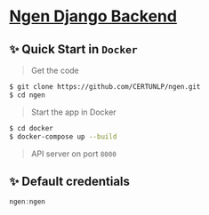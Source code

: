 # [Ngen Django Backend](https://github.com/CERTUNLP/ngen)
## ✨ Quick Start in `Docker`

> Get the code

```bash
$ git clone https://github.com/CERTUNLP/ngen.git
$ cd ngen
```

> Start the app in Docker

```bash
$ cd docker
$ docker-compose up --build 
```

> API server on port `8000`

## ✨ Default credentials
```javascript
ngen:ngen
```